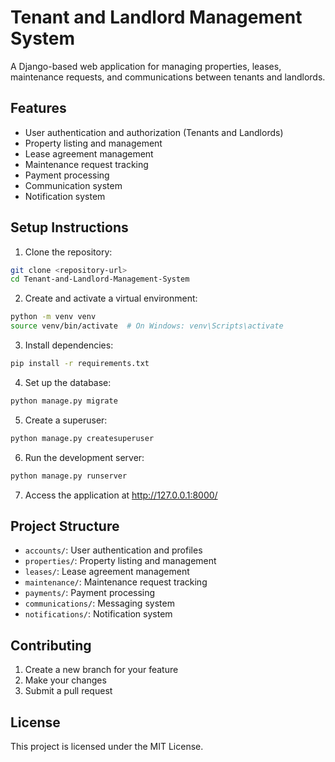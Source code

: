 # Tenant and Landlord Management System

A Django-based web application for managing properties, leases, maintenance requests, and communications between tenants and landlords.

## Features

- User authentication and authorization (Tenants and Landlords)
- Property listing and management
- Lease agreement management
- Maintenance request tracking
- Payment processing
- Communication system
- Notification system

## Setup Instructions

1. Clone the repository:
```bash
git clone <repository-url>
cd Tenant-and-Landlord-Management-System
```

2. Create and activate a virtual environment:
```bash
python -m venv venv
source venv/bin/activate  # On Windows: venv\Scripts\activate
```

3. Install dependencies:
```bash
pip install -r requirements.txt
```

4. Set up the database:
```bash
python manage.py migrate
```

5. Create a superuser:
```bash
python manage.py createsuperuser
```

6. Run the development server:
```bash
python manage.py runserver
```

7. Access the application at http://127.0.0.1:8000/

## Project Structure

- `accounts/`: User authentication and profiles
- `properties/`: Property listing and management
- `leases/`: Lease agreement management
- `maintenance/`: Maintenance request tracking
- `payments/`: Payment processing
- `communications/`: Messaging system
- `notifications/`: Notification system

## Contributing

1. Create a new branch for your feature
2. Make your changes
3. Submit a pull request

## License

This project is licensed under the MIT License.
